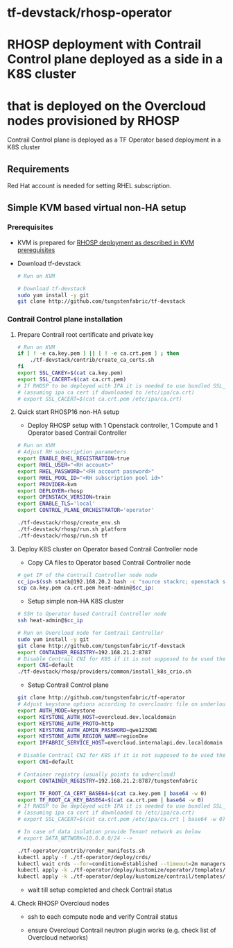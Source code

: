 # tf-devstack/rhosp-operator 
# RHOSP deployment with Contrail Control plane deployed as a side in a K8S cluster
# that is deployed on the Overcloud nodes provisioned by RHOSP 

Contrail Control plane is deployed as a TF Operator based deployment in a K8S cluster

## Requirements

Red Hat account is needed for setting RHEL subscription.
 

## Simple KVM based virtual non-HA setup

### Prerequisites

- KVM is prepared for [RHOSP deployment as described in KVM prerequisites](rhosp/README.md) 

- Download tf-devstack
    ``` bash
    # Run on KVM

    # Download tf-devstack
    sudo yum install -y git
    git clone http://github.com/tungstenfabric/tf-devstack
    ```

### Contrail Control plane installation

1. Prepare Contrail root certificate and private key

    ``` bash
    # Run on KVM
    if [ ! -e ca.key.pem ] || [ ! -e ca.crt.pem ] ; then
        ./tf-devstack/contrib/create_ca_certs.sh
    fi
    export SSL_CAKEY=$(cat ca.key.pem)
    export SSL_CACERT=$(cat ca.crt.pem)
    # If RHOSP to be deployed with IPA it is needed to use bundled SSL_CACERT 
    # (assuming ipa ca cert if downloaded to /etc/ipa/ca.crt)
    # export SSL_CACERT=$(cat ca.crt.pem /etc/ipa/ca.crt)
    ```

2. Quick start RHOSP16 non-HA setup

    - Deploy RHOSP setup with 1 Openstack controller, 1 Compute and 1 Operator based Contrail Controller

    ``` bash
    # Run on KVM
    # Adjust RH subscription parameters
    export ENABLE_RHEL_REGISTRATION=true
    export RHEL_USER="<RH account>"
    export RHEL_PASSWORD="<RH account password>"
    export RHEL_POOL_ID="<RH subscription pool id>"
    export PROVIDER=kvm
    export DEPLOYER=rhosp
    export OPENSTACK_VERSION=train
    export ENABLE_TLS='local'
    export CONTROL_PLANE_ORCHESTRATOR='operator'

    ./tf-devstack/rhosp/create_env.sh
    ./tf-devstack/rhosp/run.sh platform
    ./tf-devstack/rhosp/run.sh tf
    ```

3. Deploy K8S cluster on Operator based Contrail Controller node

    - Copy CA files to Operator based Contrail Controller node
    ``` bash
    # get IP of the Contrail Controller node node
    cc_ip=$(ssh stack@192.168.20.2 bash -c "source stackrc; openstack server list -c Networks -f value --name contrailcontroller | cut -d '=' -f 2)"
    scp ca.key.pem ca.crt.pem heat-admin@$cc_ip:
    ```

    - Setup simple non-HA K8S cluster
    ``` bash
    # SSH to Operator based Contrail Controller node
    ssh heat-admin@$cc_ip

    # Run on Overcloud node for Contrail Controller
    sudo yum install -y git
    git clone http://github.com/tungstenfabric/tf-devstack
    export CONTAINER_REGISTRY=192.168.21.2:8787
    # Disable Contrail CNI for K8S if it is not supposed to be used there
    export CNI=default
    ./tf-devstack/rhosp/providers/common/install_k8s_crio.sh
    ```

    - Setup Contrail Control plane
    ``` bash
    git clone http://github.com/tungstenfabric/tf-operator
    # Adjust keystone options according to overcloudrc file on underloud
    export AUTH_MODE=keystone
    export KEYSTONE_AUTH_HOST=overcloud.dev.localdomain
    export KEYSTONE_AUTH_PROTO=http
    export KEYSTONE_AUTH_ADMIN_PASSWORD=qwe123QWE
    export KEYSTONE_AUTH_REGION_NAME=regionOne
    export IPFABRIC_SERVICE_HOST=overcloud.internalapi.dev.localdomain

    # Disable Contrail CNI for K8S if it is not supposed to be used there
    export CNI=default

    # Container registry (usually points to udnercloud)
    export CONTAINER_REGISTRY=192.168.21.2:8787/tungstenfabric
    
    export TF_ROOT_CA_CERT_BASE64=$(cat ca.key.pem | base64 -w 0)
    export TF_ROOT_CA_KEY_BASE64=$(cat ca.crt.pem | base64 -w 0)
    # If RHOSP to be deployed with IPA it is needed to use bundled SSL_CACERT 
    # (assuming ipa ca cert if downloaded to /etc/ipa/ca.crt)
    # export SSL_CACERT=$(cat ca.crt.pem /etc/ipa/ca.crt | base64 -w 0)
    
    # In case of data isolation provide Tenant network as below 
    # export DATA_NETWORK=10.0.0.0/24 -->
    
    ./tf-operator/contrib/render_manifests.sh
    kubectl apply -f ./tf-operator/deploy/crds/
    kubectl wait crds --for=condition=Established --timeout=2m managers.tf.tungsten.io
    kubectl apply -k ./tf-operator/deploy/kustomize/operator/templates/
    kubectl apply -k ./tf-operator/deploy/kustomize/contrail/templates/
    ```

    - wait till setup completed and check Contrail status

4. Check RHOSP Overcloud nodes

    - ssh to each compute node and verify Contrail status

    - ensure Overcloud Contrail neutron plugin works (e.g. check list of Overcloud networks)
